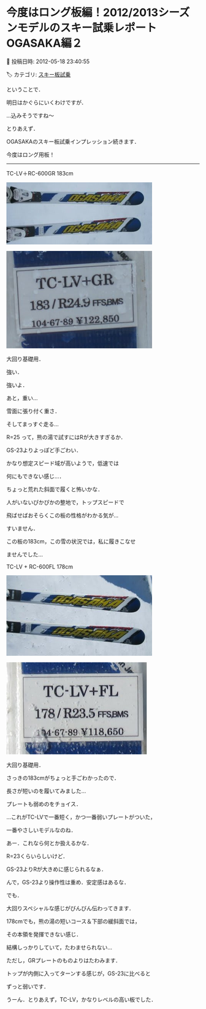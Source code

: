 # 今度はロング板編！2012/2013シーズンモデルのスキー試乗レポート　OGASAKA編２

📅 投稿日時: 2012-05-18 23:40:55

🏷️ カテゴリ: [スキー板試乗](c0bd8048615710cee890e403a36cc9a2b.md)

ということで．





明日はかぐらにいくわけですが．


…込みそうですね～





とりあえず．


OGASAKAのスキー板試乗インプレッション続きます．


今度はロング用板！


---


[]()


TC-LV＋RC-600GR 183cm 




![7cd493da117a13c9ce4ffd1d2eb0ef21.jpg](images/7cd493da117a13c9ce4ffd1d2eb0ef21.jpg)






![137435ace863d6d340788ae9038c18cd.jpg](images/137435ace863d6d340788ae9038c18cd.jpg)




大回り基礎用．


強い．


強いよ．


あと，重い…


雪面に張り付く重さ．


そしてまっすぐ走る…


R=25 って，熊の湯で試すにはRが大きすぎるか．


GS-23よりよっぽど手ごわい．


かなり想定スピード域が高いようで，低速では


何にもできない感じ…．


ちょっと荒れた斜面で履くと怖いかな．


人がいないぴかぴかの整地で，トップスピードで


飛ばせばおそらくこの板の性格がわかる気が…


すいません．


この板の183cm，この雪の状況では，私に履きこなせ


ませんでした…





[]()


TC-LV + RC-600FL 178cm




![907dee1a5d1b3ff02230e5ccc4b06fb5.jpg](images/907dee1a5d1b3ff02230e5ccc4b06fb5.jpg)






![7bd9e44c92a4714b14874e08a48efa93.jpg](images/7bd9e44c92a4714b14874e08a48efa93.jpg)




大回り基礎用．


さっきの183cmがちょっと手ごわかったので．


長さが短いのを履いてみました…


プレートも弱めのをチョイス．


…これがTC-LVで一番短く，かつ一番弱いプレートがついた，


一番やさしいモデルなのね．


あー．これなら何とか扱えるかな．


R=23くらいらしいけど．


GS-23よりRが大きめに感じられるなぁ．


んで，GS-23より操作性は重め．安定感はあるな．


でも．


大回りスペシャルな感じがびんびん伝わってきます．


178cmでも，熊の湯の短いコース＆下部の緩斜面では，


その本領を発揮できない感じ．


結構しっかりしていて，たわませられない…


ただし，GRプレートのものよりはたわみます．


トップが内側に入ってターンする感じが，GS-23に比べると


ずっと弱いです．





うーん．とりあえず，TC-LV，かなりレベルの高い板でした．
